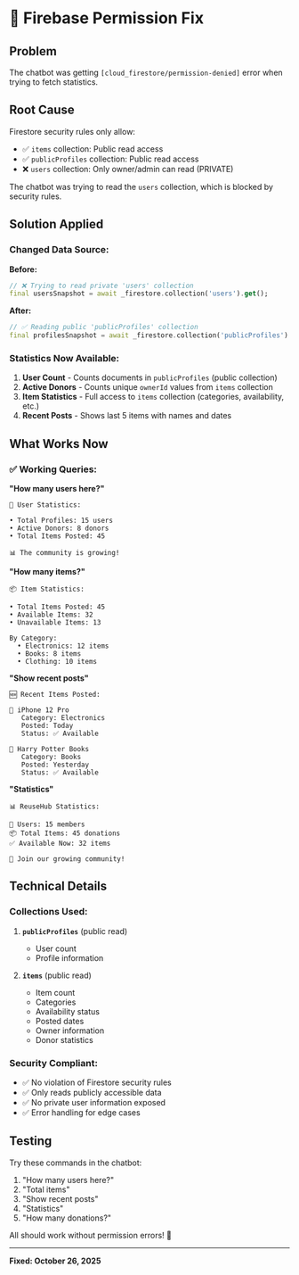 # 🔧 Firebase Permission Fix

## Problem
The chatbot was getting `[cloud_firestore/permission-denied]` error when trying to fetch statistics.

## Root Cause
Firestore security rules only allow:
- ✅ `items` collection: Public read access
- ✅ `publicProfiles` collection: Public read access  
- ❌ `users` collection: Only owner/admin can read (PRIVATE)

The chatbot was trying to read the `users` collection, which is blocked by security rules.

## Solution Applied

### Changed Data Source:
**Before:**
```dart
// ❌ Trying to read private 'users' collection
final usersSnapshot = await _firestore.collection('users').get();
```

**After:**
```dart
// ✅ Reading public 'publicProfiles' collection
final profilesSnapshot = await _firestore.collection('publicProfiles').get();
```

### Statistics Now Available:

1. **User Count** - Counts documents in `publicProfiles` (public collection)
2. **Active Donors** - Counts unique `ownerId` values from `items` collection
3. **Item Statistics** - Full access to `items` collection (categories, availability, etc.)
4. **Recent Posts** - Shows last 5 items with names and dates

## What Works Now

### ✅ Working Queries:

**"How many users here?"**
```
👥 User Statistics:

• Total Profiles: 15 users
• Active Donors: 8 donors
• Total Items Posted: 45

📊 The community is growing!
```

**"How many items?"**
```
📦 Item Statistics:

• Total Items Posted: 45
• Available Items: 32
• Unavailable Items: 13

By Category:
  • Electronics: 12 items
  • Books: 8 items
  • Clothing: 10 items
```

**"Show recent posts"**
```
🆕 Recent Items Posted:

📌 iPhone 12 Pro
   Category: Electronics
   Posted: Today
   Status: ✅ Available

📌 Harry Potter Books
   Category: Books
   Posted: Yesterday
   Status: ✅ Available
```

**"Statistics"**
```
📊 ReuseHub Statistics:

👥 Users: 15 members
📦 Total Items: 45 donations
✅ Available Now: 32 items

🌟 Join our growing community!
```

## Technical Details

### Collections Used:
1. **`publicProfiles`** (public read)
   - User count
   - Profile information

2. **`items`** (public read)
   - Item count
   - Categories
   - Availability status
   - Posted dates
   - Owner information
   - Donor statistics

### Security Compliant:
- ✅ No violation of Firestore security rules
- ✅ Only reads publicly accessible data
- ✅ No private user information exposed
- ✅ Error handling for edge cases

## Testing

Try these commands in the chatbot:
1. "How many users here?"
2. "Total items"
3. "Show recent posts"
4. "Statistics"
5. "How many donations?"

All should work without permission errors! 🎉

---
**Fixed: October 26, 2025**
